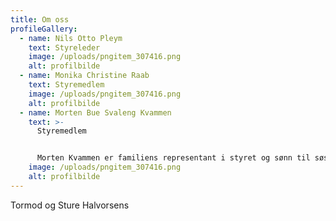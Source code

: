 ```yaml
---
title: Om oss
profileGallery:
  - name: Nils Otto Pleym
    text: Styreleder
    image: /uploads/pngitem_307416.png
    alt: profilbilde
  - name: Monika Christine Raab
    text: Styremedlem
    image: /uploads/pngitem_307416.png
    alt: profilbilde
  - name: Morten Bue Svaleng Kvammen
    text: >-
      Styremedlem


      Morten Kvammen er familiens representant i styret og sønn til søskenbarn av Sture og Tormod.
    image: /uploads/pngitem_307416.png
    alt: profilbilde
---
```

Tormod og Sture Halvorsens
